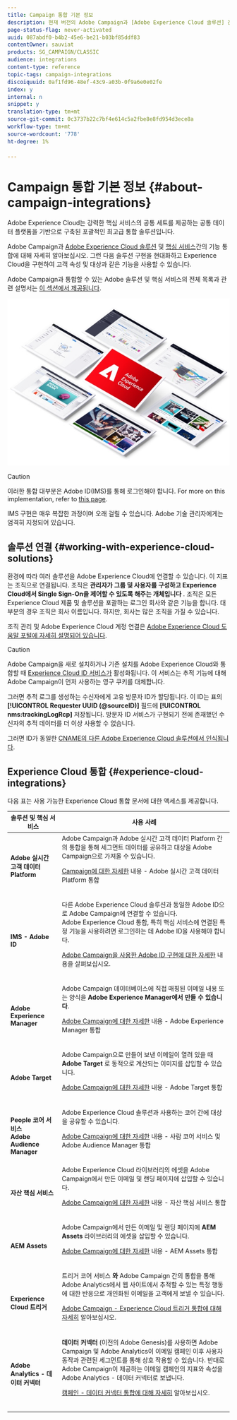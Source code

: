```yaml
---
title: Campaign 통합 기본 정보
description: 현재 버전의 Adobe Campaign과 [Adobe Experience Cloud 솔루션] 간의 기능 통합에 대해 자세히 알아보십시오
page-status-flag: never-activated
uuid: 087abdf0-b4b2-45e6-be21-b03bf85ddf83
contentOwner: sauviat
products: SG_CAMPAIGN/CLASSIC
audience: integrations
content-type: reference
topic-tags: campaign-integrations
discoiquuid: 0af1fd96-48ef-43c9-a03b-0f9a6e0e02fe
index: y
internal: n
snippet: y
translation-type: tm+mt
source-git-commit: 0c3737b22c7bf4e614c5a2fbe8e8fd954d3ece8a
workflow-type: tm+mt
source-wordcount: '778'
ht-degree: 1%

---
```



# Campaign 통합 기본 정보 {#about-campaign-integrations}

Adobe Experience Cloud는 강력한 핵심 서비스의 공통 세트를 제공하는 공통 데이터 플랫폼을 기반으로 구축된 포괄적인 최고급 통합 솔루션입니다.

Adobe Campaign과 [Adobe Experience Cloud 솔루션](https://docs.adobe.com/content/help/en/core-services/interface/marketing-cloud-integrations.html) 및 [핵심 서비스](https://docs.adobe.com/content/help/en/core-services/interface/about-core-services/core-services.html)간의 기능 통합에 대해 자세히 알아보십시오. 그런 다음 솔루션 구현을 현대화하고 Experience Cloud을 구현하여 고객 속성 및 대상과 같은 기능을 사용할 수 있습니다.

Adobe Campaign과 통합할 수 있는 Adobe 솔루션 및 핵심 서비스의 전체 목록과 관련 설명서는 [이 섹션에서 제공됩니다](#experience-cloud-integrations).

![](assets/ExCloud-solutions.png)


>[!CAUTION]
>
>이러한 통합 대부분은 Adobe ID(IMS)를 통해 로그인해야 합니다. For more on this implementation, refer to [this page](../../integrations/using/about-adobe-id.md).
>
>IMS 구현은 매우 복잡한 과정이며 오래 걸릴 수 있습니다. Adobe 기술 관리자에게는 엄격히 지정되어 있습니다.

## 솔루션 연결 {#working-with-experience-cloud-solutions}

환경에 따라 여러 솔루션을 Adobe Experience Cloud에 연결할 수 있습니다. 이 지표는 조직으로 연결됩니다. 조직은 **관리자가 그룹 및 사용자를 구성하고 Experience Cloud에서 Single Sign-On을 제어할 수 있도록 해주는 개체입니다** . 조직은 모든 Experience Cloud 제품 및 솔루션을 포괄하는 로그인 회사와 같은 기능을 합니다. 대부분의 경우 조직은 회사 이름입니다. 하지만, 회사는 많은 조직을 가질 수 있습니다.

조직 관리 및 Adobe Experience Cloud 계정 연결은 [Adobe Experience Cloud 도움말 포털에 자세히 설명되어 있습니다](https://docs.adobe.com/content/help/en/core-services/interface/manage-users-and-products/organizations.html).

>[!CAUTION]
>
>Adobe Campaign을 새로 설치하거나 기존 설치를 Adobe Experience Cloud와 통합할 때 [Experience Cloud ID 서비스가](https://docs.adobe.com/content/help/en/id-service/using/home.html) 활성화됩니다. 이 서비스는 추적 기능에 대해 Adobe Campaign이 먼저 사용하는 영구 쿠키를 대체합니다.
>
>그러면 추적 로그를 생성하는 수신자에게 고유 방문자 ID가 할당됩니다. 이 ID는 표의 **[!UICONTROL Requester UUID (@sourceID)]** 필드에 **[!UICONTROL nms:trackingLogRcp]** 저장됩니다. 방문자 ID 서비스가 구현되기 전에 존재했던 수신자의 추적 데이터를 더 이상 사용할 수 없습니다.
>
>그러면 ID가 동일한 [CNAME의 다른 Adobe Experience Cloud 솔루션에서 인식됩니다](https://docs.adobe.com/content/help/en/id-service/using/reference/analytics-reference/cname.html).

## Experience Cloud 통합 {#experience-cloud-integrations}

다음 표는 사용 가능한 Experience Cloud 통합 문서에 대한 액세스를 제공합니다.

<table> 
 <thead> 
  <tr> 
   <th> 솔루션 및 핵심 서비스<br /> </th> 
   <th> 사용 사례<br /> </th> 
  </tr> 
 </thead> 
 <tbody> 
  <tr> 
   <td> <strong>Adobe 실시간 고객 데이터 Platform</strong><br /> </td> 
   <td> Adobe Campaign과 Adobe 실시간 고객 데이터 Platform 간의 통합을 통해 세그먼트 데이터를 공유하고 대상을 Adobe Campaign으로 가져올 수 있습니다.<br /> <p><a href="https://docs.adobe.com/content/help/en/experience-platform/rtcdp/destinations/destinations-cat/adobe-destinations/adobe-campaign-destination.html">Campaign에 대한 자세한</a> 내용 - Adobe 실시간 고객 데이터 Platform 통합</p><br /> </td> 
  </tr> 
  <tr> 
   <td> <strong>IMS - Adobe ID</strong><br /> </td> 
   <td> 다른 Adobe Experience Cloud 솔루션과 동일한 Adobe ID으로 Adobe Campaign에 연결할 수 있습니다.<br /> Adobe Experience Cloud 통합, 특히 핵심 서비스에 연결된 특정 기능을 사용하려면 로그인하는 데 Adobe ID을 사용해야 합니다.<br /> <p><a href="../../integrations/using/about-adobe-id.md">Adobe Campaign을 사용한 Adobe ID 구현에 대한 자세한</a> 내용을 살펴보십시오.</p><br /> </td> 
  </tr> 
  <tr> 
   <td> <strong>Adobe Experience Manager</strong><br /> </td> 
   <td> Adobe Campaign 데이터베이스에 직접 매핑된 이메일 내용 또는 양식을 <strong>Adobe Experience Manager에서 만들 수 있습니다</strong>.<br /> <p><a href="../../integrations/using/about-adobe-experience-manager.md">Adobe Campaign에 대한 자세한</a> 내용 - Adobe Experience Manager 통합</p><br /> </td> 
  </tr> 
  <tr> 
   <td> <strong>Adobe Target</strong><br /> </td> 
   <td> Adobe Campaign으로 만들어 보낸 이메일이 열려 있을 때 <strong>Adobe Target</strong> 로 동적으로 계산되는 이미지를 삽입할 수 있습니다.<br /> <p><a href="../../integrations/using/integrating-with-adobe-target.md">Adobe Campaign에 대한 자세한</a> 내용 - Adobe Target 통합</p><br /> </td> 
  </tr> 
  <tr> 
   <td> <strong>People 코어 서비스</strong><br /> <strong>Adobe Audience Manager</strong><br /> </td> 
   <td> Adobe Experience Cloud 솔루션과 사용하는 코어 간에 대상을 공유할 수 있습니다.<br /> <p><a href="../../integrations/using/sharing-audiences-with-adobe-experience-cloud.md">Adobe Campaign에 대한 자세한</a> 내용 - 사람 코어 서비스 및 Adobe Audience Manager 통합</p><br /> </td> 
  </tr> 
  <tr> 
   <td> <strong>자산 핵심 서비스</strong><br /> </td> 
   <td> Adobe Experience Cloud 라이브러리의 에셋을 Adobe Campaign에서 만든 이메일 및 랜딩 페이지에 삽입할 수 있습니다.<br /> <p><a href="../../integrations/using/configuring-access-to-assets.md#integrating-with-experience-cloud-assets">Adobe Campaign에 대한 자세한</a> 내용 - 자산 핵심 서비스 통합</p><br /> </td> 
  </tr> 
  <tr> 
   <td> <strong>AEM Assets</strong><br /> </td> 
   <td> Adobe Campaign에서 만든 이메일 및 랜딩 페이지에 <strong>AEM Assets</strong> 라이브러리의 에셋을 삽입할 수 있습니다.<br /> <p><a href="../../integrations/using/configuring-access-to-assets.md#integrating-with-aem-assets">Adobe Campaign에 대한 자세한</a> 내용 - AEM Assets 통합</p><br /> </td> 
  </tr> 
  <tr> 
   <td> <strong>Experience Cloud 트리거</strong><br /> </td> 
   <td> 트리거 코어 서비스 <strong>와</strong> Adobe Campaign 간의 통합을 통해 Adobe Analytics에서 웹 사이트에서 추적할 수 있는 특정 행동에 대한 반응으로 개인화된 이메일을 고객에게 보낼 수 있습니다.<br /> <p><a href="https://helpx.adobe.com/campaign/kb/triggers-and-campaign.html">Adobe Campaign - Experience Cloud 트리거 통합에 대해 자세히</a> 알아보십시오.</p><br /> </td> 
  </tr> 
  <tr> 
   <td> <strong>Adobe Analytics - 데이터 커넥터</strong><br /> </td> 
   <td> <strong>데이터 커넥터</strong> (이전의 Adobe Genesis)를 사용하면 Adobe Campaign 및 Adobe Analytics이 이메일 캠페인 이후 사용자 동작과 관련된 세그먼트를 통해 상호 작용할 수 있습니다. 반대로 Adobe Campaign이 제공하는 이메일 캠페인의 지표와 속성을 Adobe Analytics - 데이터 커넥터로 보냅니다.<br /> <p><a href="../../platform/using/adobe-analytics-data-connector.md">캠페인 - 데이터 커넥터 통합에 대해 자세히</a> 알아보십시오.</p><br /> </td> 
  </tr> 
 </tbody> 
</table>

